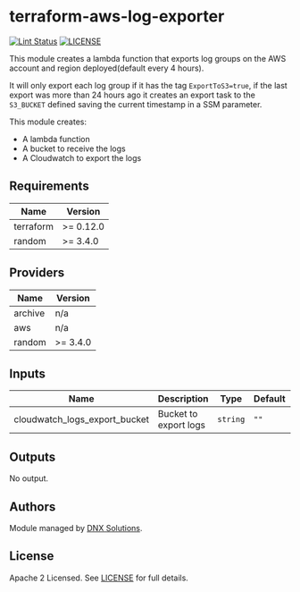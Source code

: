# terraform-aws-log-exporter

[![Lint Status](https://github.com/DNXLabs/terraform-aws-log-exporter/workflows/Lint/badge.svg)](https://github.com/DNXLabs/terraform-aws-log-exporter/actions)
[![LICENSE](https://img.shields.io/github/license/DNXLabs/terraform-aws-log-exporter)](https://github.com/DNXLabs/terraform-aws-log-exporter/blob/master/LICENSE)

This module creates a lambda function that exports log groups on the AWS account and region deployed(default every 4 hours).

It will only export each log group if it has the tag `ExportToS3=true`, if the last export was more than 24 hours ago it creates an export task to the `S3_BUCKET` defined saving the current timestamp in a SSM parameter.

This module creates:
 - A lambda function
 - A bucket to receive the logs
 - A Cloudwatch to export the logs

<!--- BEGIN_TF_DOCS --->

## Requirements

| Name | Version |
|------|---------|
| terraform | >= 0.12.0 |
| random | >= 3.4.0 |

## Providers

| Name | Version |
|------|---------|
| archive | n/a |
| aws | n/a |
| random | >= 3.4.0 |

## Inputs

| Name | Description | Type | Default | Required |
|------|-------------|------|---------|:--------:|
| cloudwatch\_logs\_export\_bucket | Bucket to export logs | `string` | `""` | no |

## Outputs

No output.

<!--- END_TF_DOCS --->

## Authors

Module managed by [DNX Solutions](https://github.com/DNXLabs).

## License

Apache 2 Licensed. See [LICENSE](https://github.com/DNXLabs/terraform-aws-log-exporter/blob/master/LICENSE) for full details.
